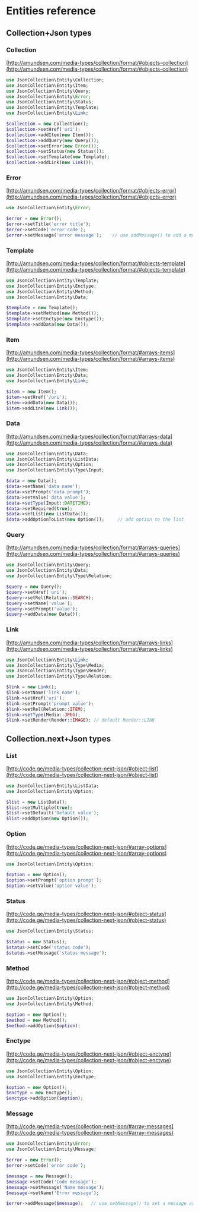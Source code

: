 # Entities reference

## Collection+Json types

### Collection

[http://amundsen.com/media-types/collection/format/#objects-collection](http://amundsen.com/media-types/collection/format/#objects-collection)

```php
use JsonCollection\Entity\Collection;
use JsonCollection\Entity\Item;
use JsonCollection\Entity\Query;
use JsonCollection\Entity\Error;
use JsonCollection\Entity\Status;
use JsonCollection\Entity\Template;
use JsonCollection\Entity\Link;

$collection = new Collection();
$collection->setHref('uri');
$collection->addItem(new Item());
$collection->addQuery(new Query());
$collection->setError(new Error());
$collection->setStatus(new Status());
$collection->setTemplate(new Template);
$collection->addLink(new Link());
```

### Error

[http://amundsen.com/media-types/collection/format/#objects-error](http://amundsen.com/media-types/collection/format/#objects-error)

```php
use JsonCollection\Entity\Error;

$error = new Error();
$error->setTitle('error title');
$error->setCode('error code');
$error->setMessage('error message');    // use addMessage() to add a message as an object instead
```

### Template

[http://amundsen.com/media-types/collection/format/#objects-template](http://amundsen.com/media-types/collection/format/#objects-template)

```php
use JsonCollection\Entity\Template;
use JsonCollection\Entity\Enctype;
use JsonCollection\Entity\Method;
use JsonCollection\Entity\Data;

$template = new Template();
$template->setMethod(new Method());
$template->setEnctype(new Enctype());
$template->addData(new Data());
```

### Item

[http://amundsen.com/media-types/collection/format/#arrays-items](http://amundsen.com/media-types/collection/format/#arrays-items)

```php
use JsonCollection\Entity\Item;
use JsonCollection\Entity\Data;
use JsonCollection\Entity\Link;

$item = new Item();
$item->setHref('/uri');
$item->addData(new Data());
$item->addLink(new Link());
```

### Data

[http://amundsen.com/media-types/collection/format/#arrays-data](http://amundsen.com/media-types/collection/format/#arrays-data)

```php
use JsonCollection\Entity\Data;
use JsonCollection\Entity\ListData;
use JsonCollection\Entity\Option;
use JsonCollection\Entity\Type\Input;

$data = new Data();
$data->setName('data name');
$data->setPrompt('data prompt');
$data->setValue('data value');
$data->setType(Input::DATETIME);
$data->setRequired(true);
$data->setList(new ListData());
$data->addOptionToList(new Option());     // add option to the list
```

### Query

[http://amundsen.com/media-types/collection/format/#arrays-queries](http://amundsen.com/media-types/collection/format/#arrays-queries)

```php
use JsonCollection\Entity\Query;
use JsonCollection\Entity\Data;
use JsonCollection\Entity\Type\Relation;

$query = new Query();
$query->setHref('uri');
$query->setRel(Relation::SEARCH);
$query->setName('value');
$query->setPrompt('value');
$query->addData(new Data());
```

### Link

[http://amundsen.com/media-types/collection/format/#arrays-links](http://amundsen.com/media-types/collection/format/#arrays-links)

```php
use JsonCollection\Entity\Link;
use JsonCollection\Entity\Type\Media;
use JsonCollection\Entity\Type\Render;
use JsonCollection\Entity\Type\Relation;

$link = new Link();
$link->setName('link name');
$link->setHref('uri');
$link->setPrompt('prompt value');
$link->setRel(Relation::ITEM);
$link->setType(Media::JPEG);
$link->setRender(Render::IMAGE); // default Render::LINK
```

## Collection.next+Json types

### List

[http://code.ge/media-types/collection-next-json/#object-list](http://code.ge/media-types/collection-next-json/#object-list)

```php
use JsonCollection\Entity\ListData;
use JsonCollection\Entity\Option;

$list = new ListData();
$list->setMultiple(true);
$list->setDefault('Default value');
$list->addOption(new Option());
```

### Option

[http://code.ge/media-types/collection-next-json/#array-options](http://code.ge/media-types/collection-next-json/#array-options)

```php
use JsonCollection\Entity\Option;

$option = new Option();
$option->setPrompt('option prompt');
$option->setValue('option value');
```

### Status

[http://code.ge/media-types/collection-next-json/#object-status](http://code.ge/media-types/collection-next-json/#object-status)

```php
use JsonCollection\Entity\Status;

$status = new Status();
$status->setCode('status code');
$status->setMessage('status message');
```

### Method

[http://code.ge/media-types/collection-next-json/#object-method](http://code.ge/media-types/collection-next-json/#object-method)

```php
use JsonCollection\Entity\Option;
use JsonCollection\Entity\Method;

$option = new Option();
$method = new Method();
$method->addOption($option);
```

### Enctype

[http://code.ge/media-types/collection-next-json/#object-enctype](http://code.ge/media-types/collection-next-json/#object-enctype)

```php
use JsonCollection\Entity\Option;
use JsonCollection\Entity\Enctype;

$option = new Option();
$enctype = new Enctype();
$enctype->addOption($option);
```

### Message

[http://code.ge/media-types/collection-next-json/#array-messages](http://code.ge/media-types/collection-next-json/#array-messages)

```php
use JsonCollection\Entity\Error;
use JsonCollection\Entity\Message;

$error = new Error();
$error->setCode('error code');

$message = new Message();
$message->setCode('Code message');
$message->setMessage('Name message');
$message->setName('Error message');

$error->addMessage($message);   // use setMessage() to set a message as a string instead
```

